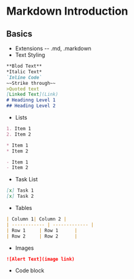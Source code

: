 # Markdown Introduction

## Basics

- Extensions -- .md, .markdown
- Text Styling

```md
**Blod Text**
*Italic Text*
`Inline Code`
~~Strike through~~
>Quoted text
[Linked Text](Link)
# Headinng Level 1
## Heading Level 2
```

- Lists

```md
1. Item 1
2. Item 2

* Item 1
* Item 2

- Item 1
- Item 2
```

- Task List

```md
[x] Task 1
[x] Task 2
```

- Tables

```md
| Column 1| Column 2 |
| ------------ | ------------- |
| Row 1     | Row 1      |
| Row 2     | Row 2      |
```

- Images

```md
![Alert Text](image link)
```

- Code block

```EXTENSION -- {js, html, java, py}
```




